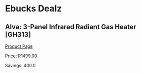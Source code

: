 
# Ebucks Dealz
## Alva: 3-Panel Infrared Radiant Gas Heater [GH313]
[Product Page](https://www.ebucks.com/web/shop/productSelected.do?prodId=321228638&catId=1157551316)

Price: R1499.00

Savings: 400.0


	